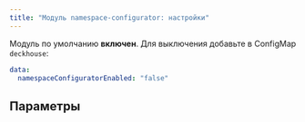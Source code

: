 ```yaml
---
title: "Модуль namespace-configurator: настройки"
---
```


Модуль по умолчанию **включен**. Для выключения добавьте в ConfigMap `deckhouse`:

```yaml
data:
  namespaceConfiguratorEnabled: "false"
```

## Параметры

<!-- SCHEMA -->
